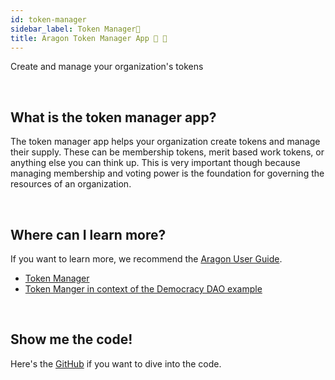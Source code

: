 ```yaml
---
id: token-manager
sidebar_label: Token Manager🔅
title: Aragon Token Manager App 🦅 🔅
---
```


Create and manage your organization's tokens

<br>

## What is the token manager app?

The token manager app helps your organization create tokens and manage their supply. These can be membership tokens, merit based work tokens, or anything else you can think up. This is very important though because managing membership and voting power is the foundation for governing the resources of an organization.

<br>

## Where can I learn more?

If you want to learn more, we recommend the [Aragon User Guide](https://wiki.aragon.org/tutorials/Aragon_User_Guide/).
- [Token Manager](https://wiki.aragon.org/tutorials/Aragon_User_Guide/#32-token-manager)
- [Token Manger in context of the Democracy DAO example](https://wiki.aragon.org/tutorials/Aragon_User_Guide/#222-token-manager-app)

<br>

## Show me the code!

Here's the [GitHub](https://github.com/aragon/aragon-apps/blob/master/apps/token-manager) if you want to dive into the code.

<br>

